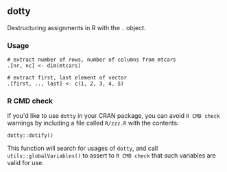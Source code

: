 ## dotty

Destructuring assignments in R with the `.` object.


### Usage

```
# extract number of rows, number of columns from mtcars
.[nr, nc] <- dim(mtcars)

# extract first, last element of vector
.[first, .., last] <- c(1, 2, 3, 4, 5)
```


### R CMD check

If you'd like to use `dotty` in your CRAN package, you can avoid
`R CMD check` warnings by including a file called `R/zzz.R` with the contents:

```
dotty::dotify()
```

This function will search for usages of `dotty`, and call
`utils::globalVariables()` to assert to `R CMD check` that such variables
are valid for use.
